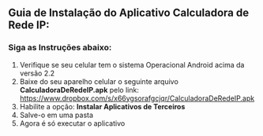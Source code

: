 <h2>Guia de Instalação do Aplicativo Calculadora de Rede IP:</h2>

<h3>Siga as Instruções abaixo:</h3>
<ol>
<li> Verifique se seu celular tem o sistema Operacional Android acima da versão 2.2</li>
<li> Baixe do seu aparelho celular o seguinte arquivo <strong>CalculadoraDeRedeIP.apk</strong> pelo link: <a href='https://www.dropbox.com/s/x66ygsorafgcjqr/CalculadoraDeRedeIP.apk'>https://www.dropbox.com/s/x66ygsorafgcjqr/CalculadoraDeRedeIP.apk</a></li>
<li> Habilite a opção: <strong>Instalar Aplicativos de Terceiros</strong></li>
<li> Salve-o em uma pasta</li>
<li> Agora é só executar o aplicativo</li>
</ol>